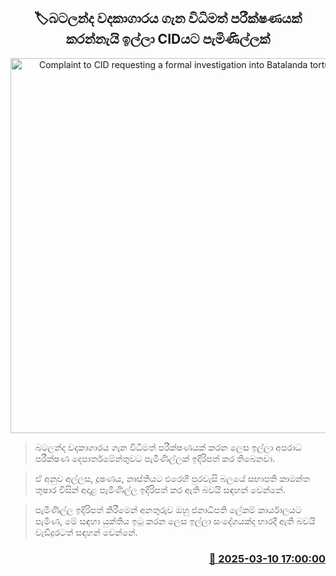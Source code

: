 <p align='center'><b><h2 align='center' title='Complaint to CID requesting a formal investigation into Batalanda torture center'>🏷බටලන්ද වදකාගාරය ගැන විධිමත් පරීක්ෂණයක් කරන්නැයි ඉල්ලා CIDයට පැමිණිල්ලක්</h2></b></p>
<p align='center'><img src='https://helakuru.sgp1.cdn.digitaloceanspaces.com/esana/images/lib/cid[1].jpg' width='600' alt='Complaint to CID requesting a formal investigation into Batalanda torture center'></p>

> බටලන්ද වදකාගාරය ගැන විධිමත් පරීක්ෂණයක් කරන ලෙස ඉල්ලා අපරාධ පරීක්ෂණ දෙපාර්තමේන්තුවට පැමිණිල්ලක් ඉදිරිපත් කර තිබෙනවා.

> ඒ අනුව අල්ලස, දූෂණය, නාස්තියට එරෙහි පුරවැසි බලයේ සභාපති කාමන්ත තුෂාර විසින් අදාළ පැමිණිල්ල ඉදිරිපත් කර ඇති බවයි සඳහන් වෙන්නේ.

> පැමිණිල්ල ඉදිරිපත් කිරීමෙන් අනතුරුව ඔහු ජනාධිපති ලේකම් කාර්යාලයට පැමිණ, මේ සඳහා යුක්තිය ඉටු කරන ලෙස ඉල්ලා සංදේශයක්ද භාරදී ඇති බවයි වැඩිදුරටත් සඳහන් වෙන්නේ. 



<h3 align='right'><a href='https://www.helakuru.lk/esana/p/108210/'>📅 2025-03-10 17:00:00</a></h3>
